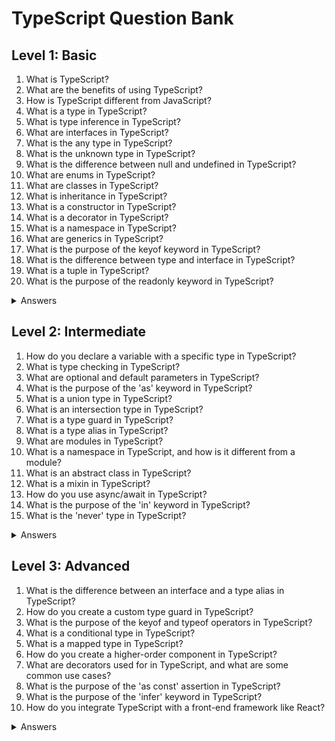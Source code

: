 # TypeScript Question Bank

## Level 1: Basic

<ol>
<li>What is TypeScript?</li>
<li>What are the benefits of using TypeScript?</li>
<li>How is TypeScript different from JavaScript?</li>
<li>What is a type in TypeScript?</li>
<li>What is type inference in TypeScript?</li>
<li>What are interfaces in TypeScript?</li>
<li>What is the any type in TypeScript?</li>
<li>What is the unknown type in TypeScript?</li>
<li>What is the difference between null and undefined in TypeScript?</li>
<li>What are enums in TypeScript?</li>
<li>What are classes in TypeScript?</li>
<li>What is inheritance in TypeScript?</li>
<li>What is a constructor in TypeScript?</li>
<li>What is a decorator in TypeScript?</li>
<li>What is a namespace in TypeScript?</li>
<li>What are generics in TypeScript?</li>
<li>What is the purpose of the keyof keyword in TypeScript?</li>
<li>What is the difference between type and interface in TypeScript?</li>
<li>What is a tuple in TypeScript?</li>
<li>What is the purpose of the readonly keyword in TypeScript?</li>
</ol>

<details>
<summary>Answers</summary>
<ol>
<li>TypeScript is a typed superset of JavaScript that compiles to plain JavaScript.</li>
<li>TypeScript provides a way to catch errors early, improve tooling and development experience, and enforce type safety throughout your codebase.</li>
<li>TypeScript adds optional static typing to JavaScript and introduces new language features, such as interfaces and classes.</li>
<li>A type in TypeScript defines the shape of data, including the expected properties, methods, and values.</li>
<li>Type inference in TypeScript allows the compiler to automatically deduce the type of a variable based on its usage.</li>
<li>Interfaces in TypeScript define a set of properties and methods that a class or object should have. They can also be used to define function types and callback signatures.</li>
<li>The any type in TypeScript is a way to opt out of type checking for a particular value or variable. It is not recommended to use any more than necessary.</li>
<li>The unknown type in TypeScript is a way to represent a value whose type is not known. It is more restrictive than any, and requires type checking or casting to access its properties or methods.</li>
<li>Null and undefined in TypeScript represent missing or absent values. Null is a value that represents intentional absence, while undefined is a value that represents uninitialized or absent values.</li>
<li>Enums in TypeScript provide a way to define a set of named constants that have integer values. They can be used for flags, options, or status codes.</li>
<li>Classes in TypeScript provide a way to define blueprints for objects, including properties and methods. They can be used to encapsulate data and behavior and provide inheritance and polymorphism.</li>
<li>Inheritance in TypeScript allows a class to inherit properties and methods from a parent class, and override or extend them as needed.</li>
<li>A constructor in TypeScript is a special method that is called when a new instance of a class is created. It is used to initialize the properties and state of the object.</li>
<li>A decorator in TypeScript is a special function that can be used to modify or add behavior to a class or property. They can be used for dependency injection, metadata, or aspect-oriented programming.</li>
<li>A namespace in TypeScript is a way to group related code and prevent naming conflicts. They can be used to organize large codebases or to provide module-like behavior.</li>
<li>Generics in TypeScript provide a way to create reusable functions, classes, or interfaces that can work with a variety of types. They can be used to improve type safety and code reuse.</li>
<li>The keyof keyword in TypeScript is used to access the keys of an object or the names of the properties of a type. It can be used to provide generic algorithms or to enforce property naming conventions.</li>
<li>The main difference between type and interface in TypeScript is that a type can be a union, intersection, or a primitive, while an interface can only be an object type. Additionally, interfaces can be extended or implemented, while types can only be aliased.</li>
<li>A tuple in TypeScript is a type that represents an array with a fixed number of elements, each with its own type.</li>
<li>The readonly keyword in TypeScript is used to indicate that a property or array element cannot be changed once it has been initialized.</li>
</ol>
</details>

## Level 2: Intermediate

<ol>
<li>How do you declare a variable with a specific type in TypeScript?</li>
<li>What is type checking in TypeScript?</li>
<li>What are optional and default parameters in TypeScript?</li>
<li>What is the purpose of the 'as' keyword in TypeScript?</li>
<li>What is a union type in TypeScript?</li>
<li>What is an intersection type in TypeScript?</li>
<li>What is a type guard in TypeScript?</li>
<li>What is a type alias in TypeScript?</li>
<li>What are modules in TypeScript?</li>
<li>What is a namespace in TypeScript, and how is it different from a module?</li>
<li>What is an abstract class in TypeScript?</li>
<li>What is a mixin in TypeScript?</li>
<li>How do you use async/await in TypeScript?</li>
<li>What is the purpose of the 'in' keyword in TypeScript?</li>
<li>What is the 'never' type in TypeScript?</li>
</ol>

<details>
<summary>Answers</summary>
<li>To declare a variable with a specific type in TypeScript, you can use the syntax variableName: type.</li>
<li>Type checking in TypeScript is the process of verifying that your code is correctly typed and that the types are used consistently throughout your codebase. It is performed by the TypeScript compiler and can catch type errors at compile time rather than runtime.</li>
<li>Optional parameters in TypeScript are declared using a question mark after the parameter name, while default parameters are declared using an equal sign and a default value. Optional and default parameters can be used to provide more flexibility and prevent errors in function calls.</li>
<li>The 'as' keyword in TypeScript is used to perform type assertions, which allow you to tell the TypeScript compiler that a value is of a certain type, even if it cannot be statically checked.</li>
<li>A union type in TypeScript is a type that represents a value that can be one of several types. It is represented using the pipe symbol (|) between the types.</li>
<li>An intersection type in TypeScript is a type that represents a value that has all the properties and methods of two or more types. It is represented using the ampersand symbol (&) between the types.</li>
<li>A type guard in TypeScript is a way to narrow the type of a variable based on a condition or a type check. It can be used to provide more precise types and prevent errors.</li>
<li>A type alias in TypeScript is a way to create a new name for an existing type, either to make it more readable or to provide a more descriptive name. Type aliases can be used for complex types, unions, and intersections.</li>
<li>Modules in TypeScript provide a way to organize code into reusable and independent units of functionality. They can be used to provide encapsulation, dependency management, and code reuse.</li>
<li>A namespace in TypeScript is a way to group related code and prevent naming conflicts, similar to a module. However, namespaces are more limited in scope and cannot be used to provide import/export functionality.</li>
<li>An abstract class in TypeScript is a class that cannot be instantiated directly and must be extended by a subclass. It can define abstract methods that must be implemented by the subclass, as well as concrete methods that can be inherited or overridden.</li>
<li>A mixin in TypeScript is a way to combine the behavior of two or more classes into a single class. It can be used to provide code reuse and modularity, and can be implemented using inheritance or object composition.</li>
<li>Async/await in TypeScript allows you to write asynchronous code using synchronous syntax, making it easier to read and write. It works by using the async keyword to mark a function as asynchronous and the await keyword to wait for the result of a promise.</li>
<li>The 'in' keyword in TypeScript is used to check if a property or method exists on an object or a type. It can be used to provide more precise types and prevent errors.</li>
<li>The 'never' type in TypeScript is a type that represents a value that can never occur. It is used to indicate errors, infinite loops, or functions that never return.</li>
</details>

## Level 3: Advanced

<ol>
<li>What is the difference between an interface and a type alias in TypeScript?</li>
<li>How do you create a custom type guard in TypeScript?</li>
<li>What is the purpose of the keyof and typeof operators in TypeScript?</li>
<li>What is a conditional type in TypeScript?</li>
<li>What is a mapped type in TypeScript?</li>
<li>How do you create a higher-order component in TypeScript?</li>
<li>What are decorators used for in TypeScript, and what are some common use cases?</li>
<li>What is the purpose of the 'as const' assertion in TypeScript?</li>
<li>What is the purpose of the 'infer' keyword in TypeScript?</li>
<li>How do you integrate TypeScript with a front-end framework like React?</li>
</ol>

<details>
<summary>Answers</summary>
<li>The main difference between an interface and a type alias in TypeScript is that an interface can be extended or implemented, while a type alias can only be aliased. Additionally, interfaces can be used for object types, while types can be used for unions, intersections, and primitive types.</li>
<li>To create a custom type guard in TypeScript, you can create a function that takes a value and returns a boolean, and use the type assertion syntax to narrow the type of the value based on the result of the function.</li>
<li>The keyof operator in TypeScript is used to access the keys of an object or the names of the properties of a type. The typeof operator is used to create a type that represents the type of a value or a variable.</li>
<li>A conditional type in TypeScript is a type that depends on a condition, such as the type of an argument or the return type of a function. It can be used to provide more precise types and to create generic functions and types.</li>
<li>A mapped type in TypeScript is a type that transforms an existing type by applying a mapping function to its properties. It can be used to create new types that share the properties of an existing type, but with different modifiers, types, or values.</li>
<li>To create a higher-order component in TypeScript, you can use a function that takes a component as an argument and returns a new component that adds or modifies its behavior. You can use generics and type inference to ensure that the input and output components have the correct types and props.</li>
<li>Decorators in TypeScript are used to modify or add behavior to a class, property, or method at runtime. They can be used for dependency injection, logging, validation, or performance monitoring, among other things.</li>
<li>The 'as const' assertion in TypeScript is used to create a readonly type that is inferred from a value. It can be used to provide more precise types and to prevent accidental modification of values.</li>
<li>The 'infer' keyword in TypeScript is used to infer a type from another type, such as a parameter or a return type of a function. It can be used to create generic functions and types that depend on the input or output types.</li>
<li>To integrate TypeScript with a front-end framework like React, you can use the framework-specific types and features, such as React.FC and React.ComponentProps. You can also use tools like TypeScript's strict mode and linting plugins to ensure type safety and consistency throughout your codebase. Additionally, you can use interfaces and type aliases to define the props and state of your components and to enforce type checking in your templates and controllers.</li>
</details>
